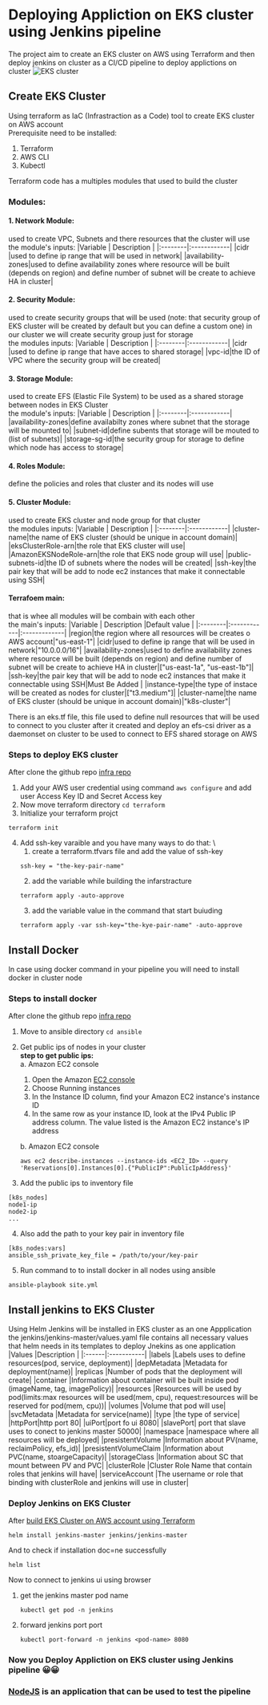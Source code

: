 # Deploying Appliction on EKS cluster using Jenkins pipeline

The project aim to create an EKS cluster on AWS using Terraform and then deploy jenkins on cluster as a CI/CD pipeline to deploy applictions on cluster 
![EKS cluster](./img/eks.png)

## Create EKS Cluster
Using terraform as IaC (Infrastraction as a Code) tool to create EKS cluster on AWS account \
Prerequisite need to be installed:
1. Terraform
2. AWS CLI
3. Kubectl

Terraform code has a multiples modules that used to build the cluster
### Modules:
#### 1. Network Module:
used to create VPC, Subnets and there resources that the cluster will use \
the module's inputs:
|Variable | Description |
|:--------|:------------|
|cidr |used to define ip range that will be used in network|
|availability-zones|used to define availability zones where resource will be built (depends on region) and define number of subnet will be create to achieve HA in cluster|

#### 2. Security Module: 
used to create security groups that will be used (note: that security group of EKS cluster will be created by default but you can define a custom one) in our cluster we will create security group just for storage \
the modules inputs:
|Variable | Description |
|:--------|:------------|
|cidr |used to define ip range that have acces to shared storage|
|vpc-id|the ID of VPC where the security group will be created|

#### 3. Storage Module: 
used to create  EFS (Elastic File System) to be used as a shared storage between nodes in EKS Cluster \
the module's inputs:
|Variable | Description |
|:--------|:------------|
|availability-zones|define availabilty zones where subnet that the storage will be mounted to|
|subnet-id|define subents that storage will be mouted to (list of subnets)|
|storage-sg-id|the security group for storage to define which node has access to storage|

#### 4. Roles Module:
define the  policies and roles that cluster and its nodes will use

#### 5. Cluster Module:
used to create EKS cluster and node group for that cluster \
the modules inputs:
|Variable | Description |
|:--------|:------------|
|cluster-name|the name of EKS cluster (should be unique in account domain)|
|eksClusterRole-arn|the role that EKS cluster will use|
|AmazonEKSNodeRole-arn|the role that EKS node group will use|
|public-subnets-id|the ID of subnets where the nodes will be created|
|ssh-key|the pair key that will be add to node ec2 instances that make it connectable using SSH|

#### Terrafoem main:
that is whee all modules will be combain with each other \
the main's inputs:
|Variable | Description |Default value |
|:--------|:------------|:-------------|
|region|the region where all resources will be creates o AWS account|"us-east-1"|
|cidr|used to define ip range that will be used in network|"10.0.0.0/16"|
|availability-zones|used to define availability zones where resource will be built (depends on region) and define number of subnet will be create to achieve HA in cluster|["us-east-1a", "us-east-1b"]|
|ssh-key|the pair key that will be add to node ec2 instances that make it connectable using SSH|Must Be Added |
|instance-type|the type of instace will be created as nodes for cluster|["t3.medium"]|
|cluster-name|the name of EKS cluster (should be unique in account domain)|"k8s-cluster"|

There is an eks.tf file, this file used to define null resources that will be used to connect to you cluster after it created and deploy an efs-csi driver as a daemonset on cluster to be used to connect to EFS shared storage on AWS

### Steps to deploy EKS cluster
After clone the github repo [infra repo](https://github.com/Ahmed-Elhgawy/aws-k8s-jenkins.git)
1. Add your AWS user credential using command `aws configure` and add user Access Key ID and Secret Access key
2. Now move terraform directory `cd terraform`
3. Initialize your terraform projct 
```
terraform init
```
4. Add ssh-key varaible and you have many ways to do that: \
    1. create a terraform.tfvars file and add the value of ssh-key
    ```
    ssh-key = "the-key-pair-name"
    ```
    2. add the variable while building the infarstracture
    ```
    terraform apply -auto-approve
    ```
    3. add the variable value in the command that start buiuding
    ```
    terraform apply -var ssh-key="the-kye-pair-name" -auto-approve
    ```

## Install Docker
In case using docker command in your pipeline you will need to install docker in cluster node

### Steps to install docker
After clone the github repo [infra repo](https://github.com/Ahmed-Elhgawy/aws-k8s-jenkins.git)
1. Move to ansible directory `cd ansible`
2. Get public ips of nodes in your cluster \
    **step to get public ips:** \
    a. Amazon EC2 console
    1. Open the Amazon [EC2 console](https://console.aws.amazon.com/ec2/)
    2. Choose Running instances
    3. In the Instance ID column, find your Amazon EC2 instance's instance ID
    4. In the same row as your instance ID, look at the IPv4 Public IP address column. The value listed is the Amazon EC2 instance's IP address

    b. Amazon EC2 console
    ```
    aws ec2 describe-instances --instance-ids <EC2_ID> --query 'Reservations[0].Instances[0].{"PublicIP":PublicIpAddress}'
    ```
3. Add the public ips to inventory file
```
[k8s_nodes]
node1-ip
node2-ip
...
```
4. Also add the path to your key pair in inventory file
```
[k8s_nodes:vars]
ansible_ssh_private_key_file = /path/to/your/key-pair
```
5. Run command to to install docker in all nodes using ansible
```
ansible-playbook site.yml
```

## Install jenkins to EKS Cluster
Using Helm Jenkins will be installed in EKS cluster as an one Appplication \
the jenkins/jenkins-master/values.yaml file contains all necessary values that helm needs in its templates to deploy Jnekins as one application
|Values |Description |
|:------|:-----------| 
|labels |Labels uses to define resources(pod, service, deployment)|
|depMetadata |Metadata for deployment(name)|
|replicas |Number of pods that the deployment will create|
|container |Information about container will be built inside pod (imageName, tag, imagePolicy)|
|resources |Resources will be used by pod(limits:max resources will be used(mem, cpu), request:resources will be reserved for pod(mem, cpu))|
|volumes |Volume that pod will use|
|svcMetadata |Metadata for service(name)|
|type |the type of service|
|httpPort|http port 80|
|uiPort|port fo ui 8080|
|slavePort| port that slave uses to conect to jenkins master 50000|
|namespace |namespace where all resources will be deployed|
|presistentVolume |Information about PV(name, reclaimPolicy, efs_id)|
|presistentVolumeClaim |Information about PVC(name, stoargeCapacity)|
|storageClass |Information about SC that mount between PV and PVC|
|clusterRole |Cluster Role Name that contain roles that jenkins will have|
|serviceAccount |The username or role that binding with clusterRole and jenkins will use in cluster|

### Deploy Jenkins on EKS Cluster
After [build EKS Cluster on AWS account using Terraform](https://github.com/Ahmed-Elhgawy/aws-k8s-jenkins.git/README.md#L68)
```
helm install jenkins-master jenkins/jenkins-master
```
And to check if installation doc=ne successfully
```
helm list
```
Now to connect to jenkins ui using browser
1. get the jenkins master pod name
    ```
    kubectl get pod -n jenkins
    ```
2. forward jenkins port port 
    ```
    kubectl port-forward -n jenkins <pod-name> 8080
    ```

### Now you Deploy Appliction on EKS cluster using Jenkins pipeline 😀😀

### [NodeJS](https://github.com/Ahmed-Elhgawy/NodeJsApp.git) is an application that can be used to test the pipeline
